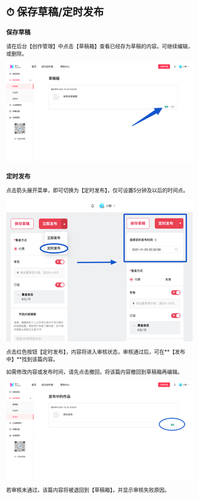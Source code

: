 # ⏱ 保存草稿/定时发布

### 保存草稿

请在后台【创作管理】中点击【草稿箱】查看已经存为草稿的内容。可继续编辑，或删除。

![](../.gitbook/assets/13草稿01.png)

### 定时发布

点击箭头展开菜单，即可切换为【定时发布】，仅可设置5分钟及以后的时间点。

![](<../.gitbook/assets/7音频07 (2).jpg>)

点击红色按钮【定时发布】，内容将进入审核状态，审核通过后，可在**【发布中】**找到该篇内容。

如需修改内容或发布时间，请先点击撤回，将该篇内容撤回到草稿箱再编辑。

![](<../.gitbook/assets/14定时发布01 (1).png>)

若审核未通过，该篇内容将被退回到【草稿箱】，并显示审核失败原因。
